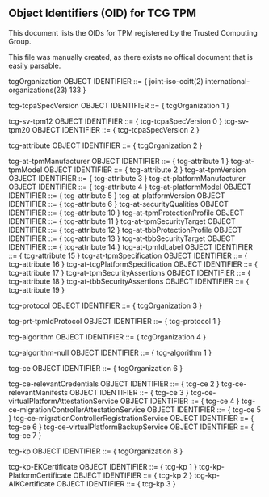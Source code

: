 Object Identifiers (OID) for TCG TPM
------------------------------------

This document lists the OIDs for TPM registered by the Trusted Computing Group.

This file was manually created, as there exists no offical document that is easily parsable.

tcgOrganization OBJECT IDENTIFIER ::= { joint-iso-ccitt(2) international-organizations(23) 133 }


tcg-tcpaSpecVersion OBJECT IDENTIFIER ::= { tcgOrganization 1 }

tcg-sv-tpm12 OBJECT IDENTIFIER ::= { tcg-tcpaSpecVersion 0 }
tcg-sv-tpm20 OBJECT IDENTIFIER ::= { tcg-tcpaSpecVersion 2 }


tcg-attribute OBJECT IDENTIFIER ::= { tcgOrganization 2 }

tcg-at-tpmManufacturer          OBJECT IDENTIFIER ::= { tcg-attribute 1 }
tcg-at-tpmModel                 OBJECT IDENTIFIER ::= { tcg-attribute 2 }
tcg-at-tpmVersion               OBJECT IDENTIFIER ::= { tcg-attribute 3 }
tcg-at-platformManufacturer     OBJECT IDENTIFIER ::= { tcg-attribute 4 }
tcg-at-platformModel            OBJECT IDENTIFIER ::= { tcg-attribute 5 }
tcg-at-platformVersion          OBJECT IDENTIFIER ::= { tcg-attribute 6 }
tcg-at-securityQualities        OBJECT IDENTIFIER ::= { tcg-attribute 10 }
tcg-at-tpmProtectionProfile     OBJECT IDENTIFIER ::= { tcg-attribute 11 }
tcg-at-tpmSecurityTarget        OBJECT IDENTIFIER ::= { tcg-attribute 12 }
tcg-at-tbbProtectionProfile     OBJECT IDENTIFIER ::= { tcg-attribute 13 }
tcg-at-tbbSecurityTarget        OBJECT IDENTIFIER ::= { tcg-attribute 14 }
tcg-at-tpmIdLabel               OBJECT IDENTIFIER ::= { tcg-attribute 15 }
tcg-at-tpmSpecification         OBJECT IDENTIFIER ::= { tcg-attribute 16 }
tcg-at-tcgPlatformSpecification OBJECT IDENTIFIER ::= { tcg-attribute 17 }
tcg-at-tpmSecurityAssertions    OBJECT IDENTIFIER ::= { tcg-attribute 18 }
tcg-at-tbbSecurityAssertions    OBJECT IDENTIFIER ::= { tcg-attribute 19 }


tcg-protocol OBJECT IDENTIFIER ::= { tcgOrganization 3 }

tcg-prt-tpmIdProtocol OBJECT IDENTIFIER ::= { tcg-protocol 1 }


tcg-algorithm OBJECT IDENTIFIER ::= { tcgOrganization 4 }

tcg-algorithm-null OBJECT IDENTIFIER ::= { tcg-algorithm 1 }


tcg-ce OBJECT IDENTIFIER ::= { tcgOrganization 6 }

tcg-ce-relevantCredentials                    OBJECT IDENTIFIER ::= { tcg-ce 2 }
tcg-ce-relevantManifests                      OBJECT IDENTIFIER ::= { tcg-ce 3 }
tcg-ce-virtualPlatformAttestationService      OBJECT IDENTIFIER ::= { tcg-ce 4 }
tcg-ce-migrationControllerAttestationService  OBJECT IDENTIFIER ::= { tcg-ce 5 }
tcg-ce-migrationControllerRegistrationService OBJECT IDENTIFIER ::= { tcg-ce 6 }
tcg-ce-virtualPlatformBackupService           OBJECT IDENTIFIER ::= { tcg-ce 7 }

tcg-kp OBJECT IDENTIFIER ::= { tcgOrganization 8 }

tcg-kp-EKCertificate       OBJECT IDENTIFIER ::= { tcg-kp 1 }
tcg-kp-PlatformCertificate OBJECT IDENTIFIER ::= { tcg-kp 2 }
tcg-kp-AIKCertificate      OBJECT IDENTIFIER ::= { tcg-kp 3 }

